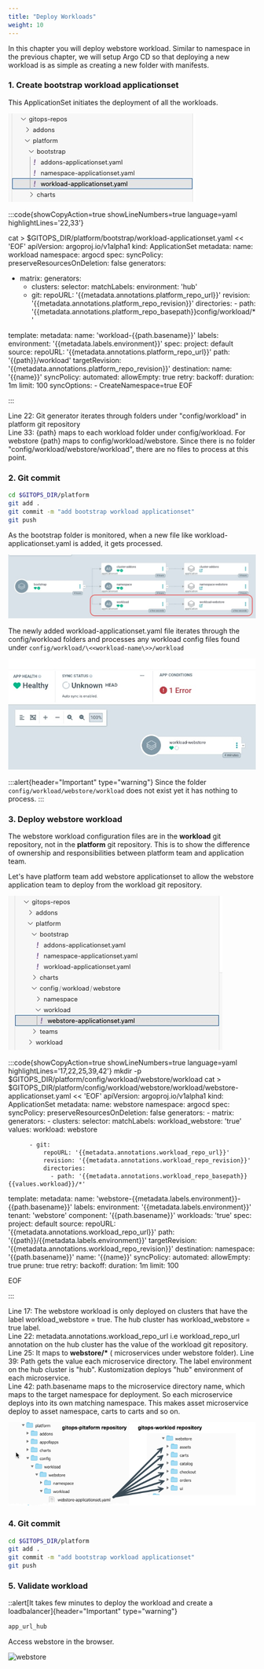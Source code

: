 ```yaml
---
title: "Deploy Workloads"
weight: 10
---
```


In this chapter you will deploy webstore workload. Similar to namespace in the previous chapter, we will setup Argo CD so that deploying a new workload is as simple as creating a new folder with manifests.

### 1. Create bootstrap workload applicationset

This ApplicationSet initiates the deployment of all the workloads.

![workload-appofapps](/static/images/workload-appofapps.jpg)

:::code{showCopyAction=true showLineNumbers=true language=yaml highlightLines='22,33'}

cat > $GITOPS_DIR/platform/bootstrap/workload-applicationset.yaml << 'EOF'
apiVersion: argoproj.io/v1alpha1
kind: ApplicationSet
metadata:
name: workload
namespace: argocd
spec:
syncPolicy:
preserveResourcesOnDeletion: false
generators:

- matrix:
  generators:
  - clusters:
    selector:
    matchLabels:
    environment: 'hub'
  - git:
    repoURL: '{{metadata.annotations.platform_repo_url}}'
    revision: '{{metadata.annotations.platform_repo_revision}}'
    directories: - path: '{{metadata.annotations.platform_repo_basepath}}config/workload/\*'

template:
metadata:
name: 'workload-{{path.basename}}'
labels:
environment: '{{metadata.labels.environment}}'
spec:
project: default
source:
repoURL: '{{metadata.annotations.platform_repo_url}}'
path: '{{path}}/workload'
targetRevision: '{{metadata.annotations.platform_repo_revision}}'
destination:
name: '{{name}}'
syncPolicy:
automated:
allowEmpty: true
retry:
backoff:
duration: 1m
limit: 100
syncOptions: - CreateNamespace=true
EOF

:::

Line 22: Git generator iterates through folders under "config/workload" in platform git repository  
Line 33: {path} maps to each workload folder under config/workload. For webstore {path} maps to config/workload/webstore. Since there is no folder "config/workload/webstore/workload", there are no files to process at this point.

### 2. Git commit

```bash
cd $GITOPS_DIR/platform
git add .
git commit -m "add bootstrap workload applicationset"
git push
```

As the bootstrap folder is monitored, when a new file like workload-applicationset.yaml is added, it gets processed.

![workload-appofapps-monitor](/static/images/workload-appofapps-monitor.jpg)

The newly added workload-applicationset.yaml file iterates through the config/workload folders and processes any workload config files found under `config/workload/\<<workload-name\>>/workload`

![workload-appofapps-monitor](/static/images/workload-appofapps-iteration.jpg)

:::alert{header="Important" type="warning"}
Since the folder `config/workload/webstore/workload` does not exist yet it has nothing to process.
:::

### 3. Deploy webstore workload

The webstore workload configuration files are in the **workload** git repository, not in the **platform** git repository. This is to show the difference of ownership and responsibilities between platform team and application team.

Let's have platform team add webstore applicationset to allow the webstore application team to deploy from the workload git repository.

![workload-webstore](/static/images/workload-webstore.jpg)

:::code{showCopyAction=true showLineNumbers=true language=yaml highlightLines='17,22,25,39,42'}
mkdir -p $GITOPS_DIR/platform/config/workload/webstore/workload
cat > $GITOPS_DIR/platform/config/workload/webstore/workload/webstore-applicationset.yaml << 'EOF'
apiVersion: argoproj.io/v1alpha1
kind: ApplicationSet
metadata:
name: webstore
namespace: argocd
spec:
syncPolicy:
preserveResourcesOnDeletion: false
generators: - matrix:
generators: - clusters:
selector:
matchLabels:
workload_webstore: 'true'  
 values:
workload: webstore

          - git:
              repoURL: '{{metadata.annotations.workload_repo_url}}'
              revision: '{{metadata.annotations.workload_repo_revision}}'
              directories:
                - path: '{{metadata.annotations.workload_repo_basepath}}{{values.workload}}/*'

template:
metadata:
name: 'webstore-{{metadata.labels.environment}}-{{path.basename}}'
labels:
environment: '{{metadata.labels.environment}}'
tenant: 'webstore'
component: '{{path.basename}}'
workloads: 'true'
spec:
project: default
source:
repoURL: '{{metadata.annotations.workload_repo_url}}'
path: '{{path}}/{{metadata.labels.environment}}'
targetRevision: '{{metadata.annotations.workload_repo_revision}}'
destination:
namespace: '{{path.basename}}'
name: '{{name}}'
syncPolicy:
automated:
allowEmpty: true
prune: true
retry:
backoff:
duration: 1m
limit: 100

EOF

:::

Line 17: The webstore workload is only deployed on clusters that have the label workload_webstore = true. The hub cluster has workload_webstore = true label.  
Line 22: metadata.annotations.workload_repo_url i.e workload_repo_url annotation on the hub cluster has the value of the workload git repository.  
Line 25: It maps to **webstore/\*** ( microservices under webstore folder).
Line 39: Path gets the value each microservice directory. The label environment on the hub cluster is "hub". Kustomization deploys "hub" environment of each microservice.  
Line 42: path.basename maps to the microservice directory name, which maps to the target namespace for deployment. So each microservice deploys into its own matching namespace. This makes asset microservice deploy to asset namespace, carts to carts and so on.

![workload-webstore-folders](/static/images/workload-webstore-deployment.png)

### 4. Git commit

```bash
cd $GITOPS_DIR/platform
git add .
git commit -m "add bootstrap workload applicationset"
git push
```

### 5. Validate workload

::alert[It takes few minutes to deploy the workload and create a loadbalancer]{header="Important" type="warning"}

```bash
app_url_hub
```

Access webstore in the browser.

![webstore](/static/images/webstore-ui.png)
